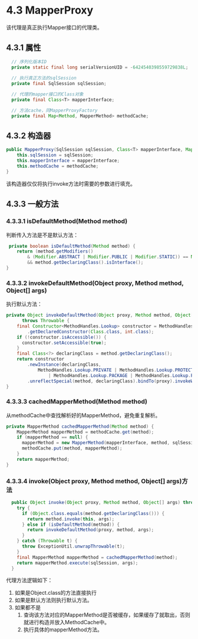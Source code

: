 # 4.3 MapperProxy

该代理是真正执行Mapper接口的代理类。

## 4.3.1 属性

```java
  // 序列化版本ID
  private static final long serialVersionUID = -6424540398559729838L;
  
  // 执行真正方法的sqlSession
  private final SqlSession sqlSession;

  // 代理的mapper接口的Class对象
  private final Class<T> mapperInterface;

  // 方法cache，同MapperProxyFactory
  private final Map<Method, MapperMethod> methodCache;
```

## 4.3.2 构造器

```java
public MapperProxy(SqlSession sqlSession, Class<T> mapperInterface, Map<Method, MapperMethod> methodCache) {
    this.sqlSession = sqlSession;
    this.mapperInterface = mapperInterface;
    this.methodCache = methodCache;
}
```

该构造器仅仅将执行invoke方法时需要的参数进行填充。

## 4.3.3 一般方法

### 4.3.3.1 isDefaultMethod(Method method)

判断传入方法是不是默认方法：

```java
 private boolean isDefaultMethod(Method method) {
    return (method.getModifiers()
        & (Modifier.ABSTRACT | Modifier.PUBLIC | Modifier.STATIC)) == Modifier.PUBLIC
        && method.getDeclaringClass().isInterface();
}
```

### 4.3.3.2 invokeDefaultMethod(Object proxy, Method method, Object[] args)

执行默认方法：

```java
private Object invokeDefaultMethod(Object proxy, Method method, Object[] args)
      throws Throwable {
    final Constructor<MethodHandles.Lookup> constructor = MethodHandles.Lookup.class
        .getDeclaredConstructor(Class.class, int.class);
    if (!constructor.isAccessible()) {
      constructor.setAccessible(true);
    }
    final Class<?> declaringClass = method.getDeclaringClass();
    return constructor
        .newInstance(declaringClass,
            MethodHandles.Lookup.PRIVATE | MethodHandles.Lookup.PROTECTED
                | MethodHandles.Lookup.PACKAGE | MethodHandles.Lookup.PUBLIC)
        .unreflectSpecial(method, declaringClass).bindTo(proxy).invokeWithArguments(args);
}
```

### 4.3.3.3 cachedMapperMethod(Method method)

从methodCache中查找解析好的MapperMethod，避免重复解析。

```java
private MapperMethod cachedMapperMethod(Method method) {
    MapperMethod mapperMethod = methodCache.get(method);
    if (mapperMethod == null) {
      mapperMethod = new MapperMethod(mapperInterface, method, sqlSession.getConfiguration());
      methodCache.put(method, mapperMethod);
    }
    return mapperMethod;
}
```

### 4.3.3.4 invoke(Object proxy, Method method, Object[] args)方法

```java
  public Object invoke(Object proxy, Method method, Object[] args) throws Throwable {
    try {
      if (Object.class.equals(method.getDeclaringClass())) {
        return method.invoke(this, args);
      } else if (isDefaultMethod(method)) {
        return invokeDefaultMethod(proxy, method, args);
      }
    } catch (Throwable t) {
      throw ExceptionUtil.unwrapThrowable(t);
    }
    final MapperMethod mapperMethod = cachedMapperMethod(method);
    return mapperMethod.execute(sqlSession, args);
  }
```

代理方法逻辑如下：

1. 如果是Object.class的方法直接执行
2. 如果是默认方法则执行默认方法。
3. 如果都不是
   1. 查询该方法对应的MapperMethod是否被缓存，如果缓存了就取出，否则就进行构造并放入MethodCache中。
   2. 执行具体的mapperMethod方法。
